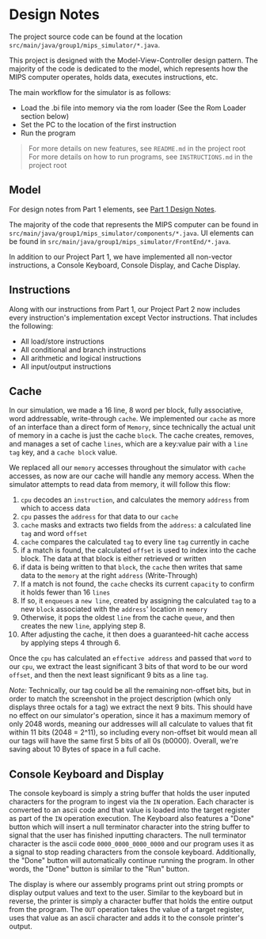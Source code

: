 # Design Notes

The project source code can be found at the location `src/main/java/group1/mips_simulator/*.java`.

This project is designed with the Model-View-Controller design pattern. 
The majority of the code is dedicated to the model, which represents how
the MIPS computer operates, holds data, executes instructions, etc.

The main workflow for the simulator is as follows:

- Load the .bi file into memory via the rom loader (See the Rom Loader section below)
- Set the PC to the location of the first instruction
- Run the program

> For more details on new features, see `README.md` in the project root <br>
> For more details on how to run programs, see `INSTRUCTIONS.md` in the project root

## Model

For design notes from Part 1 elements, see [Part 1 Design Notes](Part1_DesignNotes.md).

The majority of the code that represents the MIPS computer can be found
in `src/main/java/group1/mips_simulator/components/*.java`.
UI elements can be found in `src/main/java/group1/mips_simulator/FrontEnd/*.java`.

In addition to our Project Part 1, we have implemented all non-vector instructions, 
a Console Keyboard, Console Display, and Cache Display.


## Instructions

Along with our instructions from Part 1, our Project Part 2 now includes every instruction's implementation except 
Vector instructions.
That includes the following:
- All load/store instructions
- All conditional and branch instructions
- All arithmetic and logical instructions
- All input/output instructions



## Cache

In our simulation, we made a 16 line, 8 word per block, fully associative, word addressable, write-through `cache`.
We implemented our `cache` as more of an interface than a direct form of `Memory`, since technically the actual unit of 
memory in a cache is just the cache `block`.
The cache creates, removes, and manages a set of cache `lines`, which are a key:value pair with a `line tag` key, and a
`cache block` value.

We replaced all our `memory` accesses throughout the simulator with `cache` accesses, as now are our cache will handle 
any memory access. When the simulator attempts to read data from memory, it will follow this flow:
1. `cpu` decodes an `instruction`, and calculates the memory `address` from which to access data
2. `cpu` passes the `address` for that data to our `cache`
3. `cache` masks and extracts two fields from the `address`: a calculated line `tag` and word `offset`
4. `cache` compares the calculated `tag` to every line `tag` currently in cache 
5. if a match is found, the calculated `offset` is used to index into the cache block. The data at that block is either
retrieved or written 
6. if data is being written to that `block`, the `cache` then writes that same data to the `memory` at the right `address`
  (Write-Through)
7. If a match is not found, the `cache` checks its current `capacity` to confirm it holds fewer than 16 `lines`
8. If so, it `enqueues` a `new line`, created by assigning the calculated `tag` to a new `block` 
associated with the `address`' location in `memory`
9. Otherwise, it pops the oldest `line` from the cache `queue`, and then creates the new `line`, applying step 8.
10. After adjusting the cache, it then does a guaranteed-hit cache access by applying steps 4 through 6.

Once the `cpu` has calculated an `effective address` and passed that `word` to our `cpu`, we extract the least 
significant 3 bits of that word to be our word `offset`, and then the next least significant 9 bits as a line `tag`.

*Note:* Technically, our tag could be all the remaining non-offset bits, but in order to match the screenshot in
the project description (which only displays three octals for a tag) we extract the next 9 bits. This should have 
no effect on our simulator's operation, since it has a maximum memory of only 2048 words, meaning our addresses will all 
calculate to values that fit within 11 bits (2048 = 2^11), so including every non-offset bit would mean all our tags 
will have the same first 5 bits of all 0s (b0000). Overall, we're saving about 10 Bytes of space in a full cache.



## Console Keyboard and Display

The console keyboard is simply a string buffer that holds the user inputed characters for the program to ingest via 
the `IN` operation. Each character is converted to an ascii code and that value is loaded into the target register as 
part of the `IN` operation execution. The Keyboard also features a "Done" button which will insert a null terminator 
character into the string buffer to signal that the user has finished inputting characters. The null terminator 
character is the ascii code `0000_0000_0000_0000` and our program uses it as a signal to stop reading characters 
from the console keyboard. Additionally, the "Done" button will automatically continue running the program. 
In other words, the "Done" button is similar to the "Run" button.

The display is where our assembly programs print out string prompts or display output values and text to the user.
Similar to the keyboard but in reverse, the printer is simply a character buffer that holds the entire output from 
the program.
The `OUT` operation takes the value of a target register, uses that value as an ascii character and adds it to the 
console printer's output.